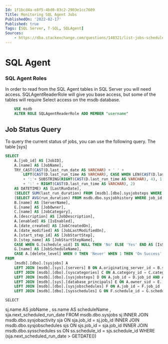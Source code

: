 ```yaml
---
Id: 1f1bcd4a-e8f5-4bd0-83c2-2903e1cc7609
Title: Monitoring SQL Agent Jobs
PublishedOn: '2022-02-17'
Published: true
Tags: [SQL Server, T-SQL, SQLAgent]
Sources:
    - https://dba.stackexchange.com/questions/148321/list-jobs-schedules-and-next-scheduled-run-datetimes
---
```


# SQL Agent

### SQL Agent Roles

In order to read from the SQL Agent tables in SQL Server you will need access. SQLAgentReaderRole will give you base access, but some of the tables will require Select access on the msdb database.

```sql
    USE msdb
    ALTER ROLE SQLAgentReaderRole ADD MEMBER "username"
```

## Job Status Query

To query the current status of jobs, you can use the following query. The table [sys]

```sql
SELECT 
	A.[job_id] AS [JobID],
	A.[name] AS [JobName],
	TRY_CAST(CAST(D.last_run_date AS VARCHAR) + ' ' +
		LEFT(CAST(D.last_run_time AS VARCHAR), CASE WHEN LEN(CAST(D.last_run_time AS VARCHAR)) = 6 THEN 2 ELSE 1 END) 
		+ ':'+ SUBSTRING(RIGHT(CAST(D.last_run_time AS VARCHAR), 4), 1, 2) 
		+ ':' + RIGHT(CAST(D.last_run_time AS VARCHAR), 2)
	AS DATETIME) AS [LastRunDate],
	(SELECT SUM(last_run_duration) FROM [msdb].[dbo].sysjobsteps WHERE job_id = A.job_id) AS [LastRunDurationInSeconds],
	(SELECT AVG(run_duration) FROM msdb.dbo.sysjobhistory WHERE job_id = A.job_id AND step_id = 0 AND run_status = 1) AS [AvgSuccessfulRunDuration], 
	B.[name] AS [ServerName],
	E.[name] AS [JobOwner],
	C.[name] AS [JobCategory],
	A.[description] AS [JobDescription],
	A.[enabled] AS [IsEnabled],
	A.[date_created] AS [JobCreatedOn],
	A.[date_modified] AS [JobLastModifiedOn],
	A.[start_step_id] AS [JobStartStep],
	D.[step_name] AS [JobStartStepName],
	CASE WHEN G.[schedule_uid] IS NULL THEN 'No' ELSE 'Yes' END AS [IsScheduled],
	G.[name] AS [JobScheduleName],
	CASE A.[delete_level] WHEN 0 THEN 'Never' WHEN 1 THEN 'On Success' WHEN 2 THEN 'On Failure' WHEN 3 THEN 'On Completion' END AS [JobDeletionCriterion]
FROM
	[msdb].[dbo].[sysjobs] A
	LEFT JOIN [msdb].[sys].[servers] B ON A.originating_server_id = B.server_id
	LEFT JOIN [msdb].[dbo].[syscategories] C ON A.category_id = C.category_id
	LEFT JOIN [msdb].[dbo].[sysjobsteps] D ON A.job_id = D.job_id AND A.start_step_id = D.step_id
	LEFT JOIN [msdb].[sys].[database_principals] E ON A.owner_sid = E.[sid]
	LEFT JOIN [msdb].[dbo].[sysjobschedules] F ON A.job_id = F.job_id
	LEFT JOIN [msdb].[dbo].[sysschedules] G ON F.schedule_id = G.schedule_id
```

    SELECT
sj.name AS jobName
, ss.name AS scheduleName
, sja.next_scheduled_run_date
FROM msdb.dbo.sysjobs sj
INNER JOIN msdb.dbo.sysjobactivity sja ON sja.job_id = sj.job_id
INNER JOIN msdb.dbo.sysjobschedules sjs ON sjs.job_id = sja.job_id
INNER JOIN msdb.dbo.sysschedules ss ON ss.schedule_id = sjs.schedule_id
WHERE  (sja.next_scheduled_run_date > GETDATE())



